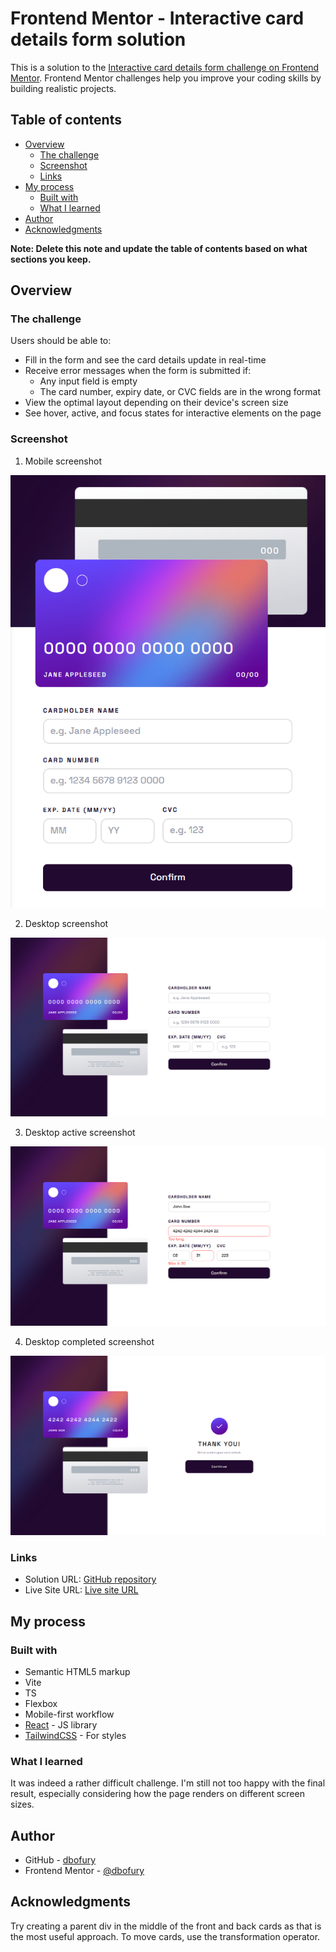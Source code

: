 # Frontend Mentor - Interactive card details form solution

This is a solution to the [Interactive card details form challenge on Frontend Mentor](https://www.frontendmentor.io/challenges/interactive-card-details-form-XpS8cKZDWw). Frontend Mentor challenges help you improve your coding skills by building realistic projects.

## Table of contents

- [Overview](#overview)
  - [The challenge](#the-challenge)
  - [Screenshot](#screenshot)
  - [Links](#links)
- [My process](#my-process)
  - [Built with](#built-with)
  - [What I learned](#what-i-learned)
- [Author](#author)
- [Acknowledgments](#acknowledgments)

**Note: Delete this note and update the table of contents based on what sections you keep.**

## Overview

### The challenge

Users should be able to:

- Fill in the form and see the card details update in real-time
- Receive error messages when the form is submitted if:
  - Any input field is empty
  - The card number, expiry date, or CVC fields are in the wrong format
- View the optimal layout depending on their device's screen size
- See hover, active, and focus states for interactive elements on the page

### Screenshot

1. Mobile screenshot

![Mobile](./screenshots/Mobile.PNG)

2. Desktop screenshot

![Desktop](./screenshots/Desktop.PNG)

3. Desktop active screenshot

![Desktop (active)](./screenshots/Desktop-Active.PNG)

4. Desktop completed screenshot

![Desktop (completed)](./screenshots/Desktop-Completed.PNG)

### Links

- Solution URL: [GitHub repository](https://github.com/DBoFury/interactive-card-details-form/)
- Live Site URL: [Live site URL](https://dbofury.github.io/interactive-card-details-form/)

## My process

### Built with

- Semantic HTML5 markup
- Vite
- TS
- Flexbox
- Mobile-first workflow
- [React](https://reactjs.org/) - JS library
- [TailwindCSS](https://tailwindcss.com/) - For styles

### What I learned

It was indeed a rather difficult challenge. I'm still not too happy with the final result, especially considering how the page renders on different screen sizes.

## Author

- GitHub - [dbofury](https://github.com/DBoFury)
- Frontend Mentor - [@dbofury](https://www.frontendmentor.io/profile/frikol3000)

## Acknowledgments

Try creating a parent div in the middle of the front and back cards as that is the most useful approach. To move cards, use the transformation operator.
